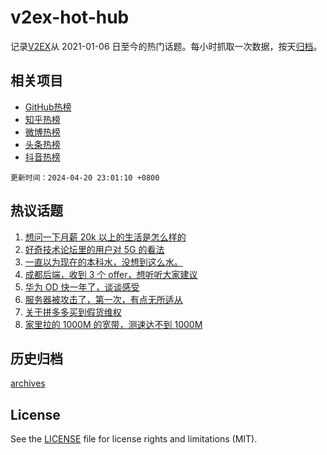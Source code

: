 # v2ex-hot-hub

 记录[V2EX](https://www.v2ex.com/)从 2021-01-06 日至今的热门话题。每小时抓取一次数据，按天[归档](archives)。
 
 ## 相关项目

- [GitHub热榜](https://github.com/it985/github-hot-hub)
- [知乎热榜](https://github.com/it985/zhihu-hot-hub)
- [微博热榜](https://github.com/it985/weibo-hot-hub)
- [头条热榜](https://github.com/it985/toutiao-hot-hub)
- [抖音热榜](https://github.com/it985/douyin-hot-hub)


 `更新时间：2024-04-20 23:01:10 +0800`

## 热议话题

1. [想问一下月薪 20k 以上的生活是怎么样的](https://www.v2ex.com/t/1034170)
1. [好奇技术论坛里的用户对 5G 的看法](https://www.v2ex.com/t/1034111)
1. [一直以为现在的本科水，没想到这么水。](https://www.v2ex.com/t/1034211)
1. [成都后端，收到 3 个 offer，想听听大家建议](https://www.v2ex.com/t/1034121)
1. [华为 OD 快一年了，谈谈感受](https://www.v2ex.com/t/1034086)
1. [服务器被攻击了，第一次，有点无所适从](https://www.v2ex.com/t/1034091)
1. [关于拼多多买到假货维权](https://www.v2ex.com/t/1034147)
1. [家里拉的 1000M 的宽带，测速达不到 1000M](https://www.v2ex.com/t/1034243)

## 历史归档

[archives](archives)

## License

See the [LICENSE](LICENSE) file for license rights and limitations (MIT).
